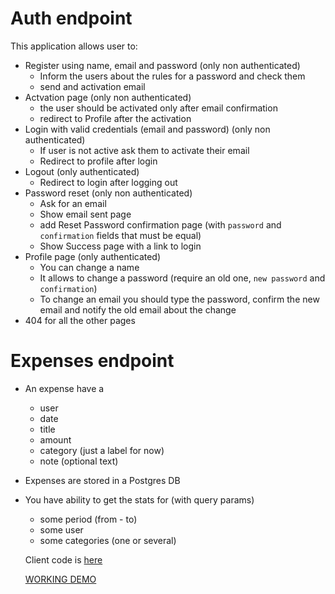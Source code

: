 # Auth endpoint
This application allows user to:
- Register using name, email and password (only non authenticated)
  - Inform the users about the rules for a password and check them
  - send and activation email
- Actvation page (only non authenticated)
  - the user should be activated only after email confirmation
  - redirect to Profile after the activation
- Login with valid credentials (email and password) (only non authenticated)
  - If user is not active ask them to activate their email
  - Redirect to profile after login
- Logout (only authenticated)
  - Redirect to login after logging out
- Password reset (only non authenticated)
  - Ask for an email
  - Show email sent page
  - add Reset Password confirmation page (with `password` and `confirmation` fields that must be equal)
  - Show Success page with a link to login
- Profile page (only authenticated)
  - You can change a name
  - It allows to change a password (require an old one, `new password` and `confirmation`)
  - To change an email you should type the password, confirm the new email and notify the old email about the change
- 404 for all the other pages

# Expenses endpoint

- An expense have a
  - user
  - date
  - title
  - amount
  - category (just a label for now)
  - note (optional text)
- Expenses are stored in a Postgres DB
- You have ability to get the stats for (with query params)
  - some period (from - to)
  - some user
  - some categories (one or several)

  Client code is [here](https://github.com/sergii-nosachenko/react_accounting-app-with-db-and-auth/tree/develop)

  [WORKING DEMO](https://sergii-nosachenko.github.io/react_accounting-app-with-db-and-auth/)
